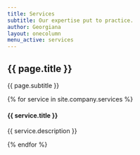 ```yaml
---
title: Services
subtitle: Our expertise put to practice.
author: Georgiana
layout: onecolumn
menu_active: services
---
```

<section class="page-services-section">
<div class="section-intro">
  <h2 class="section-intro-title">{{ page.title }}</h2>
  <div class="section-summary"><p>{{ page.subtitle }}</p></div>
</div>



<div class="card-deck">
{% for service in site.company.services %}
  <div class="card">
  <!-- <div class="card oneservice text-center w-50"> -->
    <div class="card-block">
      <h4 class="text-center service-text {{service.title}}">{{ service.title }}</h4>
    </div>
    <div class="card-block">
      <p class="service-description">{{ service.description }}</p>
    </div>
  </div>
{% endfor %}

</div>

</section>
